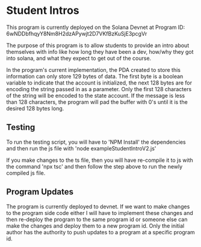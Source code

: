 # Student Intros
This program is currently deployed on the Solana Devnet at Program ID: 6wNDDbfhqyY8Nm8H2dzAPywjt2D7VKfBzKuSjE3pcgVr

The purpose of this program is to allow students to provide an intro about themselves with info like how long they have been a dev, how/why they got into solana, and what they expect to get out of the course. 

In the program's current implementation, the PDA created to store this information can only store 129 bytes of data. The first byte is a boolean variable to indicate that the account is initialized, the next 128 bytes are for encoding the string passed in as a parameter. Only the first 128 characters of the string will be encoded to the state account. If the message is less than 128 characters, the program will pad the buffer with 0's until it is the desired 128 bytes long.

## Testing
To run the testing script, you will have to 'NPM Install' the dependencies and then run the js file with 'node exampleStudentIntroV2.js'

If you make changes to the ts file, then you will have re-compile it to js with the command 'npx tsc' and then follow the step above to run the newly compiled js file.

## Program Updates
The program is currently deployed to devnet. If we want to make changes to the program side code either I will have to implement these changes and then re-deploy the program to the same program id or someone else can make the changes and deploy them to a new program id. Only the initial author has the authority to push updates to a program at a specific program id.
